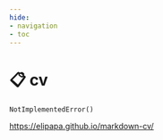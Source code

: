 ```yaml
---
hide:
- navigation
- toc
---
```


# 📋 cv

`NotImplementedError()`

https://elipapa.github.io/markdown-cv/